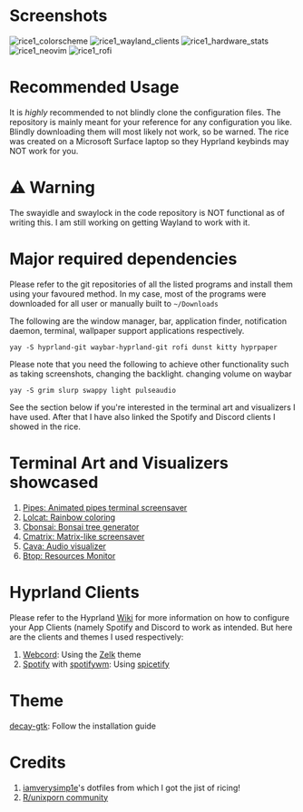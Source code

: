  # Screenshots

![rice1_colorscheme](https://user-images.githubusercontent.com/77428502/213889430-3a13219d-0802-48ed-b9f4-63e2313856cb.png)
![rice1_wayland_clients](https://user-images.githubusercontent.com/77428502/213889436-2b5f07a3-6f80-4a4b-9272-56b5d86efae0.png)
![rice1_hardware_stats](https://user-images.githubusercontent.com/77428502/213889437-c1d6a476-d2dc-4cf9-b953-7018fa581db4.png)
![rice1_neovim](https://user-images.githubusercontent.com/77428502/213889438-55892222-50f8-4234-a413-5cc255c11b5e.png)
![rice1_rofi](https://user-images.githubusercontent.com/77428502/213889439-ff998a7c-8d38-4a91-8f4e-cb8a8d8ecfdf.png)

# Recommended Usage
It is *highly* recommended to not blindly clone the configuration files. The repository is mainly meant for your reference for any configuration you like. Blindly downloading them will most likely not work, so be warned. The rice was created on a Microsoft Surface laptop so they Hyprland keybinds may NOT work for you.

# ⚠️ Warning 
The swayidle and swaylock in the code repository is NOT functional as of writing this. I am still working on getting Wayland to work with it. 

# Major required dependencies
Please refer to the git repositories of all the listed programs and install them using your favoured method. In my case, most of the programs were downloaded for all user or manually built to `~/Downloads`

The following are the window manager, bar, application finder, notification daemon, terminal, wallpaper support applications respectively.
```
yay -S hyprland-git waybar-hyprland-git rofi dunst kitty hyprpaper
```
Please note that you need the following to achieve other functionality such as taking screenshots, changing the backlight. changing volume on waybar
```
yay -S grim slurp swappy light pulseaudio
```
See the section below if you're interested in the terminal art and visualizers I have used. After that I have also linked the Spotify and Discord clients I showed in the rice.

# Terminal Art and Visualizers showcased
1. [Pipes: Animated pipes terminal screensaver](https://github.com/pipeseroni/pipes.sh)
2. [Lolcat: Rainbow coloring](https://github.com/busyloop/lolcat)
3. [Cbonsai: Bonsai tree generator](https://gitlab.com/jallbrit/cbonsai)
4. [Cmatrix: Matrix-like screensaver](https://github.com/abishekvashok/cmatrix)
5. [Cava: Audio visualizer](https://github.com/karlstav/cava)
6. [Btop: Resources Monitor](https://github.com/aristocratos/btop)

# Hyprland Clients
Please refer to the Hyprland [Wiki]([https://wiki.hyprland.org/](https://wiki.hyprland.org/Useful-Utilities/App-Clients/)) for more information on how to configure your App Clients (namely Spotify and Discord to work as intended. But here are the clients and themes I used respectively:

1. [Webcord](https://github.com/SpacingBat3/WebCord): Using the [Zelk](https://github.com/schnensch0/zelk/releases) theme
2. [Spotify](https://aur.archlinux.org/packages/spotify) with [spotifywm](https://github.com/amurzeau/spotifywm): Using [spicetify](https://github.com/spicetify/spicetify-cli)

# Theme
[decay-gtk](https://github.com/decaycs/decay-gtk): Follow the installation guide

# Credits
1. [iamverysimp1e](https://github.com/iamverysimp1e)'s dotfiles from which I got the jist of ricing!
2. [R/unixporn community](https://www.reddit.com/r/unixporn/)
